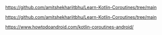 https://github.com/amitshekhariitbhu/Learn-Kotlin-Coroutines/tree/main

https://github.com/amitshekhariitbhu/Learn-Kotlin-Coroutines/tree/main

https://www.howtodoandroid.com/kotlin-coroutines-android/